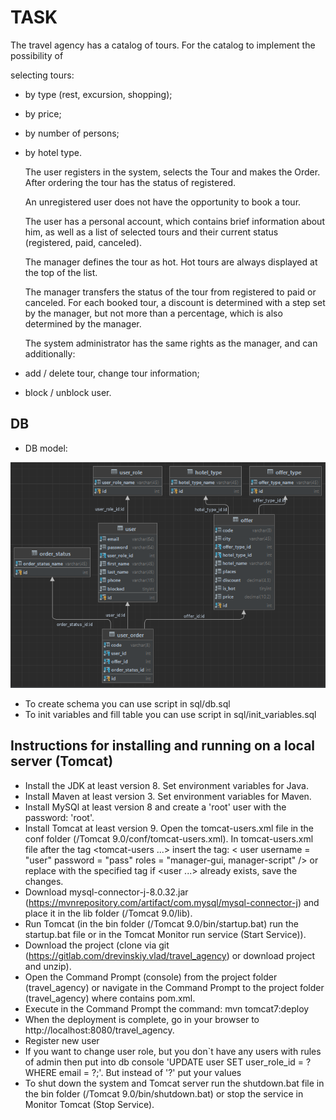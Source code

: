 # TASK

The travel agency has a catalog of tours. For the catalog to implement the possibility of

selecting tours:
- by type (rest, excursion, shopping);
- by price;
- by number of persons;
- by hotel type.


  The user registers in the system, selects the Tour and makes the Order. After ordering the
  tour has the status of registered.

  An unregistered user does not have the opportunity to book a tour.

  The user has a personal account, which contains brief information about him, as well as a
  list of selected tours and their current status (registered, paid, canceled).

  The manager defines the tour as hot. Hot tours are always displayed at the top of the list.

  The manager transfers the status of the tour from registered to paid or canceled.
  For each booked tour, a discount is determined with a step set by the manager, but not more than a
  percentage, which is also determined by the manager.

  The system administrator has the same rights as the manager, and can additionally:
- add / delete tour, change tour information;
- block / unblock user.

## DB

- DB model:

![img.png](sql/db_schema.png)

- To create schema you can use script in sql/db.sql
- To init variables and fill table you can use script in sql/init_variables.sql

## Instructions for installing and running on a local server (Tomcat)

- Install the JDK at least version 8. Set environment variables for Java.
- Install Maven at least version 3. Set environment variables for Maven.
- Install MySQl at least version 8 and create a 'root' user with the password: 'root'.
- Install Tomcat at least version 9. Open the tomcat-users.xml file in the conf folder (/Tomcat 9.0/conf/tomcat-users.xml). In tomcat-users.xml file after the tag <tomcat-users ...> insert the tag: < user username = "user" password = "pass" roles = "manager-gui, manager-script" /> or replace with the specified tag if <user ...> already exists, save the changes.
- Download mysql-connector-j-8.0.32.jar (https://mvnrepository.com/artifact/com.mysql/mysql-connector-j) and place it in the lib folder (/Tomcat 9.0/lib).
- Run Tomcat (in the bin folder (/Tomcat 9.0/bin/startup.bat) run the startup.bat file or in the Tomcat Monitor run service (Start Service)).
- Download the project (clone via git (https://gitlab.com/drevinskiy.vlad/travel_agency) or download project and unzip).
- Open the Command Prompt (console) from the project folder (travel_agency) or navigate in the Command Prompt to the project folder (travel_agency) where contains pom.xml.
- Execute in the Command Prompt the command: mvn tomcat7:deploy
- When the deployment is complete, go in your browser to http://localhost:8080/travel_agency.
- Register new user
- If you want to change user role, but you don`t have any users with rules of admin then put into db console 'UPDATE user SET user_role_id = ? WHERE email = ?;'. But instead of '?' put your values
- To shut down the system and Tomcat server run the shutdown.bat file in the bin folder (/Tomcat 9.0/bin/shutdown.bat) or stop the service in Monitor Tomcat (Stop Service).
